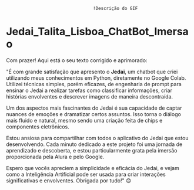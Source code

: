                                      !Descrição do GIF

# Jedai_Talita_Lisboa_ChatBot_Imersao
Com prazer! Aqui está o seu texto corrigido e aprimorado:

"É com grande satisfação que apresento o **Jedai**, um chatbot que criei utilizando meus conhecimentos em Python, diretamente no Google Colab. Utilizei técnicas simples, porém eficazes, de engenharia de prompt para ensinar o Jedai a realizar tarefas como classificar informações, criar histórias envolventes e descrever imagens de maneira descontraída.

Um dos aspectos mais fascinantes do Jedai é sua capacidade de captar nuances de emoções e dramatizar certos assuntos. Isso torna o diálogo mais fluido e natural, mesmo sendo uma criação feita de chips e componentes eletrônicos. 

Estou ansiosa para compartilhar com todos o aplicativo do Jedai que estou desenvolvendo. Cada minuto dedicado a este projeto foi uma jornada de aprendizado e descoberta, e estou particularmente grata pela imersão proporcionada pela Alura e pelo Google.

Espero que vocês apreciem a simplicidade e eficácia do Jedai, e vejam como a Inteligência Artificial pode ser usada para criar interações significativas e envolventes. Obrigada por tudo!" 😊
